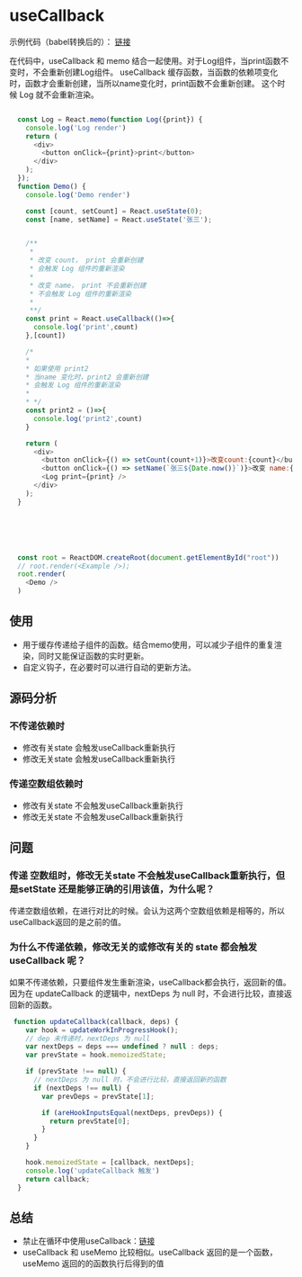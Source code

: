 # useCallback

示例代码（babel转换后的）： [链接](./index.html)

在代码中，useCallback 和 memo 结合一起使用。对于Log组件，当print函数不变时，不会重新创建Log组件。
useCallback 缓存函数，当函数的依赖项变化时，函数才会重新创建，当所以name变化时，print函数不会重新创建。
这个时候 Log 就不会重新渲染。

```javascript

  const Log = React.memo(function Log({print}) {
    console.log('Log render')
    return (
      <div>
        <button onClick={print}>print</button>
      </div>
    );
  });
  function Demo() {
    console.log('Demo render')

    const [count, setCount] = React.useState(0);
    const [name, setName] = React.useState('张三');


    /**
     *
     * 改变 count， print 会重新创建
     * 会触发 Log 组件的重新渲染
     *
     * 改变 name， print 不会重新创建
     * 不会触发 Log 组件的重新渲染
     *
     **/
    const print = React.useCallback(()=>{
      console.log('print',count)
    },[count])

    /*
    *
    * 如果使用 print2
    * 当name 变化时，print2 会重新创建
    * 会触发 Log 组件的重新渲染
    *
    * */
    const print2 = ()=>{
      console.log('print2',count)
    }

    return (
      <div>
        <button onClick={() => setCount(count+1)}>改变count:{count}</button>
        <button onClick={() => setName(`张三${Date.now()}`)}>改变 name:{name}</button>
        <Log print={print} />
      </div>
    );
  }






  const root = ReactDOM.createRoot(document.getElementById("root"))
  // root.render(<Example />);
  root.render(
    <Demo />
  )
```

## 使用

- 用于缓存传递给子组件的函数。结合memo使用，可以减少子组件的重复渲染，同时又能保证函数的实时更新。
- 自定义钩子，在必要时可以进行自动的更新方法。

## 源码分析

### 不传递依赖时

- 修改有关state 会触发useCallback重新执行
- 修改无关state 会触发useCallback重新执行

### 传递空数组依赖时

- 修改有关state 不会触发useCallback重新执行
- 修改无关state 不会触发useCallback重新执行

## 问题

### 传递 空数组时，修改无关state 不会触发useCallback重新执行，但是setState 还是能够正确的引用该值，为什么呢？

传递空数组依赖，在进行对比的时候。会认为这两个空数组依赖是相等的，所以useCallback返回的是之前的值。

### 为什么不传递依赖，修改无关的或修改有关的 state 都会触发 useCallback 呢？

如果不传递依赖，只要组件发生重新渲染，useCallback都会执行，返回新的值。因为在 updateCallback 的逻辑中，nextDeps 为 null 时，不会进行比较，直接返回新的函数。

```javascript
 function updateCallback(callback, deps) {
    var hook = updateWorkInProgressHook();
    // dep 未传递时，nextDeps 为 null
    var nextDeps = deps === undefined ? null : deps;
    var prevState = hook.memoizedState;

    if (prevState !== null) {
      // nextDeps 为 null 时，不会进行比较，直接返回新的函数
      if (nextDeps !== null) {
        var prevDeps = prevState[1];

        if (areHookInputsEqual(nextDeps, prevDeps)) {
          return prevState[0];
        }
      }
    }

    hook.memoizedState = [callback, nextDeps];
    console.log('updateCallback 触发')
    return callback;
  }
```

## 总结

- 禁止在循环中使用useCallback：[链接](https://react.dev/reference/react/useCallback#i-need-to-call-usememo-for-each-list-item-in-a-loop-but-its-not-allowed)
- useCallback 和 useMemo 比较相似。useCallback 返回的是一个函数， useMemo 返回的的函数执行后得到的值
